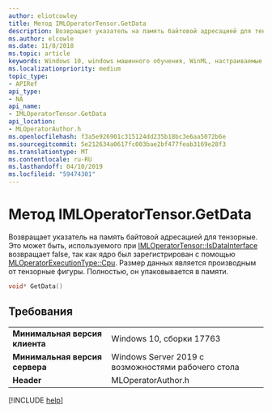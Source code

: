 ```yaml
---
author: eliotcowley
title: Метод IMLOperatorTensor.GetData
description: Возвращает указатель на память байтовой адресацией для тензорные.
ms.author: elcowle
ms.date: 11/8/2018
ms.topic: article
keywords: Windows 10, windows машинного обучения, WinML, настраиваемые операторы, GetData
ms.localizationpriority: medium
topic_type:
- APIRef
api_type:
- NA
api_name:
- IMLOperatorTensor.GetData
api_location:
- MLOperatorAuthor.h
ms.openlocfilehash: f3a5e926901c315124dd235b18bc3e6aa5072b6e
ms.sourcegitcommit: 5e212634a0617fc003bae2bf477feab3169e28f3
ms.translationtype: MT
ms.contentlocale: ru-RU
ms.lasthandoff: 04/10/2019
ms.locfileid: "59474301"
---
```

# <a name="imloperatortensorgetdata-method"></a>Метод IMLOperatorTensor.GetData

Возвращает указатель на память байтовой адресацией для тензорные. Это может быть, используемого при [IMLOperatorTensor::IsDataInterface](IMLOperatorTensor_IsDataInterface.md) возвращает false, так как ядро был зарегистрирован с помощью [MLOperatorExecutionType::Cpu](MLOperatorExecutionType.md). Размер данных является производным от тензорные фигуры. Полностью, он упаковывается в памяти.

```cpp
void* GetData()
```

## <a name="requirements"></a>Требования

| | |
|-|-|
| **Минимальная версия клиента** | Windows 10, сборки 17763 |
| **Минимальная версия сервера** | Windows Server 2019 с возможностями рабочего стола |
| **Header** | MLOperatorAuthor.h |

[!INCLUDE [help](../includes/get-help.md)]

